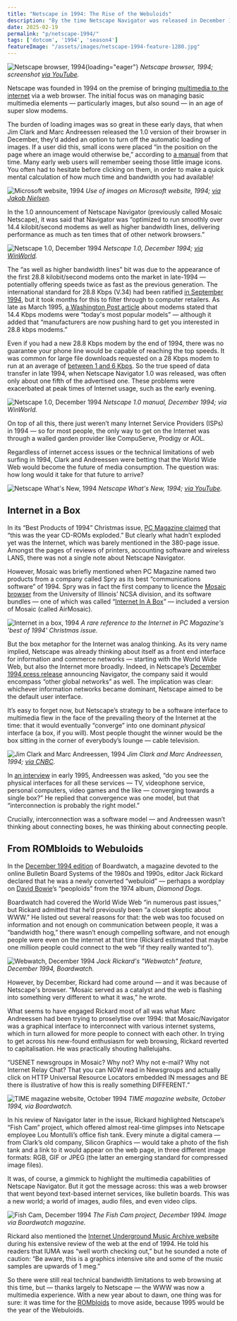 ```yaml
---
title: "Netscape in 1994: The Rise of the Webuloids"
description: "By the time Netscape Navigator was released in December 1994, the World Wide Web was beginning to overcome bandwidth restrictions and live up to its potential as a multimedia portal to the internet."
date: 2025-02-19
permalink: "p/netscape-1994/"
tags: ['dotcom', '1994', 'season4']
featureImage: "/assets/images/netscape-1994-feature-1280.jpg"
---
```


![Netscape browser, 1994](/assets/images/netscape-1994-feature-1280.jpg){loading="eager"}
*Netscape browser, 1994; screenshot [via YouTube](https://www.youtube.com/watch?v=wjkwTrPZ9Dk).*

Netscape was founded in 1994 on the premise of bringing [multimedia to the internet](/p/multimedia-gulch-1994/) via a web browser. The initial focus was on managing basic multimedia elements — particularly images, but also sound — in an age of super slow modems.

The burden of loading images was so great in these early days, that when Jim Clark and Marc Andreessen released the 1.0 version of their browser in December, they’d added an option to turn off the automatic loading of images. If a user did this, small icons were placed “in the position on the page where an image would otherwise be,” according to [a manual](https://web.archive.org/web/20000816221942/http://home.mcom.com/home/manual_docs/learn.html#C9) from that time. Many early web users will remember seeing those little image icons. You often had to hesitate before clicking on them, in order to make a quick mental calculation of how much time and bandwidth you had available!

![Microsoft website, 1994](/assets/images/1994_ms_webmaster.jpg)
*Use of images on Microsoft website, 1994; [via Jakob Nielsen](https://www.nngroup.com/articles/1994-web-usability-report/).*

In the 1.0 announcement of Netscape Navigator (previously called Mosaic Netscape), it was said that Navigator was “optimized to run smoothly over 14.4 kilobit/second modems as well as higher bandwidth lines, delivering performance as much as ten times that of other network browsers.”

![Netscape 1.0, December 1994](/assets/images/Netscape1-screenshot.png)
*Netscape 1.0, December 1994; [via WinWorld](https://winworldpc.com/product/netscape-navigator/1x).*

The “as well as higher bandwidth lines” bit was due to the appearance of the first 28.8 kilobit/second modems onto the market in late-1994 — potentially offering speeds twice as fast as the previous generation. The international standard for 28.8 Kbps (V.34) had been ratified [in September 1994](https://www.itu.int/rec/T-REC-V.34-199409-S/en), but it took months for this to filter through to computer retailers. As late as March 1995, [a Washington Post article](https://www.washingtonpost.com/archive/business/1995/03/13/with-modems-speed-is-the-need-if-you-want-to-succeed/9cafd33c-5fa0-49dd-b0a4-fda5b18d284e/) about modems stated that 14.4 Kbps modems were “today's most popular models” — although it added that “manufacturers are now pushing hard to get you interested in 28.8 kbps modems.”

Even if you had a new 28.8 Kbps modem by the end of 1994, there was no guarantee your phone line would be capable of reaching the top speeds. It was common for large file downloads requested on a 28 Kbps modem to run at an average of [between 1 and 6 Kbps](https://www.gwsmedia.com/articles/how-internet-system-requirements-have-changed). So the true speed of data transfer in late 1994, when Netscape Navigator 1.0 was released, was often only about one fifth of the advertised one. These problems were exacerbated at peak times of Internet usage, such as the early evening.

![Netscape 1.0, December 1994](/assets/images/Netscape1-manual.jpg)
*Netscape 1.0 manual, December 1994; via WinWorld.*

On top of all this, there just weren’t many Internet Service Providers (ISPs) in 1994 — so for most people, the only way to get on the Internet was through a walled garden provider like CompuServe, Prodigy or AOL.

Regardless of internet access issues or the technical limitations of web surfing in 1994, Clark and Andreessen were betting that the World Wide Web would become the future of media consumption. The question was: how long would it take for that future to arrive?

![Netscape What's New, 1994](/assets/images/netscape-whatsnew-1994.jpg)
*Netscape What's New, 1994; [via YouTube](https://www.youtube.com/watch?v=wjkwTrPZ9Dk).*

## Internet in a Box

In its “Best Products of 1994” Christmas issue, [PC Magazine claimed](https://archive.org/details/pc-magazine-best-products-of-1994-jan-1995/page/n107/mode/2up?view=theater) that “this was the year CD-ROMs exploded.” But clearly what hadn’t exploded yet was the Internet, which was barely mentioned in the 380-page issue. Amongst the pages of reviews of printers, accounting software and wireless LANS, there was not a single note about Netscape Navigator. 

However, Mosaic was briefly mentioned when PC Magazine named two products from a company called Spry as its best “communications software” of 1994. Spry was in fact the first company to licence the [Mosaic browser](/p/1993-mosaic-launches-and-the-web-is-set-free/) from the University of Illinois’ NCSA division, and its software bundles — one of which was called “[Internet In A Box](https://arstechnica.com/information-technology/2014/10/opening-an-internet-time-capsule-internet-in-a-box-for-win95/)” — included a version of Mosaic (called AirMosaic). 

![Internet in a box, 1994](/assets/images/internet-box-1994.jpg)
*A rare reference to the Internet in PC Magazine's 'best of 1994' Christmas issue.*

But the box metaphor for the Internet was analog thinking. As its very name implied, Netscape was already thinking about itself as a front end interface for information and commerce networks — starting with the World Wide Web, but also the Internet more broadly. Indeed, in Netscape’s [December 1994 press release](https://web.archive.org/web/20050326152726/http://wp.netscape.com/newsref/pr/newsrelease8.html) announcing Navigator, the company said it would encompass “other global networks” as well. The implication was clear: whichever information networks became dominant, Netscape aimed to be the default user interface.

It’s easy to forget now, but Netscape’s strategy to be a software interface to multimedia flew in the face of the prevailing theory of the Internet at the time: that it would eventually “converge” into one dominant *physical* interface (a box, if you will). Most people thought the winner would be the box sitting in the corner of everybody’s lounge — cable television.

![Jim Clark and Marc Andreessen, 1994](/assets/images/marc-jim-1994.jpg)
*Jim Clark and Marc Andreessen, 1994; [via CNBC](https://www.cnbc.com/video/2019/04/04/this-day-in-history-april-4-2019.html).*

In [an interview](http://users.rcn.com/thomst/marca.html) in early 1995, Andreessen was asked, “do you see the physical interfaces for all these services — TV, videophone service, personal computers, video games and the like — converging towards a single box?” He replied that convergence was one model, but that “interconnection is probably the right model.” 

Crucially, interconnection was a software model — and Andreessen wasn’t thinking about connecting boxes, he was thinking about connecting people.

## From ROMbloids to Webuloids

In the [December 1994 edition](https://archive.org/details/Boardwatch1994-12/) of Boardwatch, a magazine devoted to the online Bulletin Board Systems of the 1980s and 1990s, editor Jack Rickard declared that he was a newly converted “webuloid” — perhaps a wordplay on [David Bowie](/p/bowienet-the-inside-story/)’s “peoploids” from the 1974 album, *Diamond Dogs*.

Boardwatch had covered the World Wide Web “in numerous past issues,” but Rickard admitted that he’d previously been “a closet skeptic about WWW.” He listed out several reasons for that: the web was too focused on information and not enough on communication between people, it was a “bandwidth hog,” there wasn’t enough compelling software, and not enough people were even on the internet at that time (Rickard estimated that maybe one million people could connect to the web “if they really wanted to”).

![Webwatch, December 1994](/assets/images/webwatch-1994c.jpg)
*Jack Rickard's "Webwatch" feature, December 1994, Boardwatch.*

However, by December, Rickard had come around — and it was because of Netscape's browser. “Mosaic served as a catalyst and the web is flashing into something very different to what it was,” he wrote.

What seems to have engaged Rickard most of all was what Marc Andreessen had been trying to proselytise over 1994: that Mosaic/Navigator was a graphical interface to interconnect with various internet systems, which in turn allowed for more people to connect with each other. In trying to get across his new-found enthusiasm for web browsing, Rickard reverted to capitalisation. He was practically shouting hallelujahs.

“USENET newsgroups in Mosaic? Why not? Why not e-mail? Why not Internet Relay Chat? That you can NOW read in Newsgroups and actually click on HTTP Universal Resource Locators embedded IN messages and BE there is illustrative of how this is really something DIFFERENT.”

![TIME magazine website, October 1994](/assets/images/time-mag-website-oct1994.jpg)
*TIME magazine website, October 1994, via Boardwatch.*
 
In his review of Navigator later in the issue, Rickard highlighted Netscape’s “Fish Cam” project, which offered almost real-time glimpses into Netscape employee Lou Montulli’s office fish tank. Every minute a digital camera — from Clark’s old company, Silicon Graphics — would take a photo of the fish tank and a link to it would appear on the web page, in three different image formats: RGB, GIF or JPEG (the latter an emerging standard for compressed image files).

It was, of course, a gimmick to highlight the multimedia capabilities of Netscape Navigator. But it got the message across: this was a web browser that went beyond text-based internet services, like bulletin boards. This was a new world; a world of images, audio files, and even video clips. 

![Fish Cam, December 1994](/assets/images/fish-cam-1994.jpg)
*The Fish Cam project, December 1994. Image via Boardwatch magazine.*

Rickard also mentioned the [Internet Underground Music Archive website](/p/iuma-1994/) during his extensive review of the web at the end of 1994. He told his readers that IUMA was “well worth checking out,” but he sounded a note of caution: “Be aware, this is a graphics intensive site and some of the music samples are upwards of 1 meg.”

So there were still real technical bandwidth limitations to web browsing at this time, but — thanks largely to Netscape — the WWW was now a multimedia experience. With a new year about to dawn, one thing was for sure: it was time for the [ROMbloids](/p/cd-roms-1994/) to move aside, because 1995 would be the year of the Webuloids.

